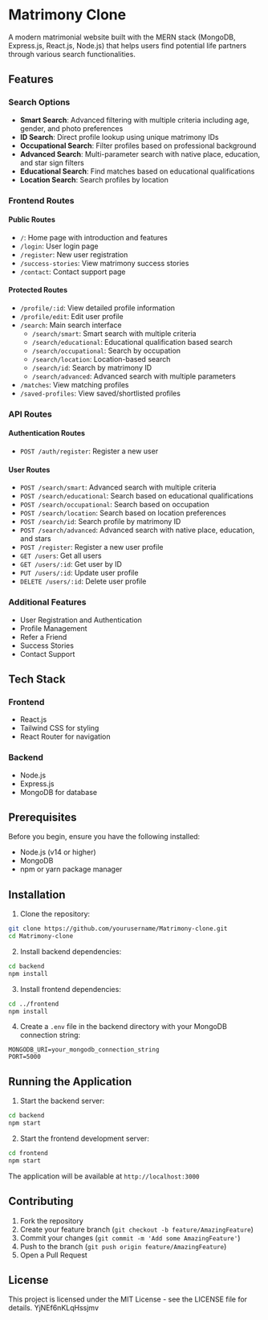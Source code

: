 # Matrimony Clone

A modern matrimonial website built with the MERN stack (MongoDB, Express.js, React.js, Node.js) that helps users find potential life partners through various search functionalities.

## Features

### Search Options
- **Smart Search**: Advanced filtering with multiple criteria including age, gender, and photo preferences
- **ID Search**: Direct profile lookup using unique matrimony IDs
- **Occupational Search**: Filter profiles based on professional background
- **Advanced Search**: Multi-parameter search with native place, education, and star sign filters
- **Educational Search**: Find matches based on educational qualifications
- **Location Search**: Search profiles by location

### Frontend Routes

#### Public Routes
- `/`: Home page with introduction and features
- `/login`: User login page
- `/register`: New user registration
- `/success-stories`: View matrimony success stories
- `/contact`: Contact support page

#### Protected Routes
- `/profile/:id`: View detailed profile information
- `/profile/edit`: Edit user profile
- `/search`: Main search interface
  - `/search/smart`: Smart search with multiple criteria
  - `/search/educational`: Educational qualification based search
  - `/search/occupational`: Search by occupation
  - `/search/location`: Location-based search
  - `/search/id`: Search by matrimony ID
  - `/search/advanced`: Advanced search with multiple parameters
- `/matches`: View matching profiles
- `/saved-profiles`: View saved/shortlisted profiles

### API Routes

#### Authentication Routes
- `POST /auth/register`: Register a new user

#### User Routes
- `POST /search/smart`: Advanced search with multiple criteria
- `POST /search/educational`: Search based on educational qualifications
- `POST /search/occupational`: Search based on occupation
- `POST /search/location`: Search based on location preferences
- `POST /search/id`: Search profile by matrimony ID
- `POST /search/advanced`: Advanced search with native place, education, and stars
- `POST /register`: Register a new user profile
- `GET /users`: Get all users
- `GET /users/:id`: Get user by ID
- `PUT /users/:id`: Update user profile
- `DELETE /users/:id`: Delete user profile

### Additional Features
- User Registration and Authentication
- Profile Management
- Refer a Friend
- Success Stories
- Contact Support

## Tech Stack

### Frontend
- React.js
- Tailwind CSS for styling
- React Router for navigation

### Backend
- Node.js
- Express.js
- MongoDB for database

## Prerequisites

Before you begin, ensure you have the following installed:
- Node.js (v14 or higher)
- MongoDB
- npm or yarn package manager

## Installation

1. Clone the repository:
```bash
git clone https://github.com/yourusername/Matrimony-clone.git
cd Matrimony-clone
```

2. Install backend dependencies:
```bash
cd backend
npm install
```

3. Install frontend dependencies:
```bash
cd ../frontend
npm install
```

4. Create a `.env` file in the backend directory with your MongoDB connection string:
```
MONGODB_URI=your_mongodb_connection_string
PORT=5000
```

## Running the Application

1. Start the backend server:
```bash
cd backend
npm start
```

2. Start the frontend development server:
```bash
cd frontend
npm start
```

The application will be available at `http://localhost:3000`

## Contributing

1. Fork the repository
2. Create your feature branch (`git checkout -b feature/AmazingFeature`)
3. Commit your changes (`git commit -m 'Add some AmazingFeature'`)
4. Push to the branch (`git push origin feature/AmazingFeature`)
5. Open a Pull Request

## License

This project is licensed under the MIT License - see the LICENSE file for details.
YjNEf6nKLqHssjmv